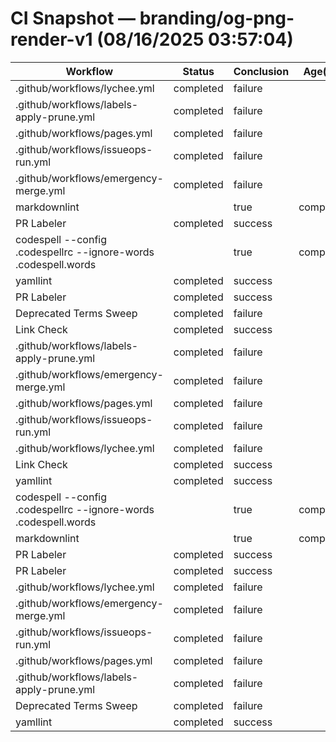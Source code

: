 <!-- status: stub; target: 150+ words -->
# CI Snapshot — branding/og-png-render-v1  (08/16/2025 03:57:04)

| Workflow | Status | Conclusion | Age(min) | URL |
|---|---|---|---:|---|
| .github/workflows/lychee.yml | completed | failure | 0 | https://github.com/rickballard/CoCivium/actions/runs/17006088426 |
| .github/workflows/labels-apply-prune.yml | completed | failure | 0 | https://github.com/rickballard/CoCivium/actions/runs/17006088449 |
| .github/workflows/pages.yml | completed | failure | 0 | https://github.com/rickballard/CoCivium/actions/runs/17006088384 |
| .github/workflows/issueops-run.yml | completed | failure | 0 | https://github.com/rickballard/CoCivium/actions/runs/17006088366 |
| .github/workflows/emergency-merge.yml | completed | failure | 0 | https://github.com/rickballard/CoCivium/actions/runs/17006088403 |
| markdownlint || true | completed | success | 1 | https://github.com/rickballard/CoCivium/actions/runs/17006083723 |
| PR Labeler | completed | success | 1 | https://github.com/rickballard/CoCivium/actions/runs/17006083715 |
| codespell --config .codespellrc --ignore-words .codespell.words || true | completed | success | 1 | https://github.com/rickballard/CoCivium/actions/runs/17006083734 |
| yamllint | completed | success | 1 | https://github.com/rickballard/CoCivium/actions/runs/17006083719 |
| PR Labeler | completed | success | 1 | https://github.com/rickballard/CoCivium/actions/runs/17006083710 |
| Deprecated Terms Sweep | completed | failure | 1 | https://github.com/rickballard/CoCivium/actions/runs/17006083730 |
| Link Check | completed | success | 1 | https://github.com/rickballard/CoCivium/actions/runs/17006083727 |
| .github/workflows/labels-apply-prune.yml | completed | failure | 1 | https://github.com/rickballard/CoCivium/actions/runs/17006083617 |
| .github/workflows/emergency-merge.yml | completed | failure | 1 | https://github.com/rickballard/CoCivium/actions/runs/17006083639 |
| .github/workflows/pages.yml | completed | failure | 1 | https://github.com/rickballard/CoCivium/actions/runs/17006083585 |
| .github/workflows/issueops-run.yml | completed | failure | 1 | https://github.com/rickballard/CoCivium/actions/runs/17006083528 |
| .github/workflows/lychee.yml | completed | failure | 1 | https://github.com/rickballard/CoCivium/actions/runs/17006083558 |
| Link Check | completed | success | 5 | https://github.com/rickballard/CoCivium/actions/runs/17006052459 |
| yamllint | completed | success | 5 | https://github.com/rickballard/CoCivium/actions/runs/17006052477 |
| codespell --config .codespellrc --ignore-words .codespell.words || true | completed | success | 5 | https://github.com/rickballard/CoCivium/actions/runs/17006052463 |
| markdownlint || true | completed | success | 5 | https://github.com/rickballard/CoCivium/actions/runs/17006052475 |
| PR Labeler | completed | success | 5 | https://github.com/rickballard/CoCivium/actions/runs/17006052480 |
| PR Labeler | completed | success | 5 | https://github.com/rickballard/CoCivium/actions/runs/17006052428 |
| .github/workflows/lychee.yml | completed | failure | 5 | https://github.com/rickballard/CoCivium/actions/runs/17006052377 |
| .github/workflows/emergency-merge.yml | completed | failure | 5 | https://github.com/rickballard/CoCivium/actions/runs/17006052395 |
| .github/workflows/issueops-run.yml | completed | failure | 5 | https://github.com/rickballard/CoCivium/actions/runs/17006052291 |
| .github/workflows/pages.yml | completed | failure | 5 | https://github.com/rickballard/CoCivium/actions/runs/17006052338 |
| .github/workflows/labels-apply-prune.yml | completed | failure | 5 | https://github.com/rickballard/CoCivium/actions/runs/17006052359 |
| Deprecated Terms Sweep | completed | failure | 5 | https://github.com/rickballard/CoCivium/actions/runs/17006051663 |
| yamllint | completed | success | 5 | https://github.com/rickballard/CoCivium/actions/runs/17006051666 |





